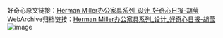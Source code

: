 好奇心原文链接：[Herman Miller办公家具系列_设计_好奇心日报-胡莹 ](https://www.qdaily.com/articles/11401.html)
WebArchive归档链接：[Herman Miller办公家具系列_设计_好奇心日报-胡莹 ](http://web.archive.org/web/20170929165557/http://www.qdaily.com:80/articles/11401.html)
![image](http://ww3.sinaimg.cn/large/007d5XDply1g3wh0h997bj30u043rqdv)